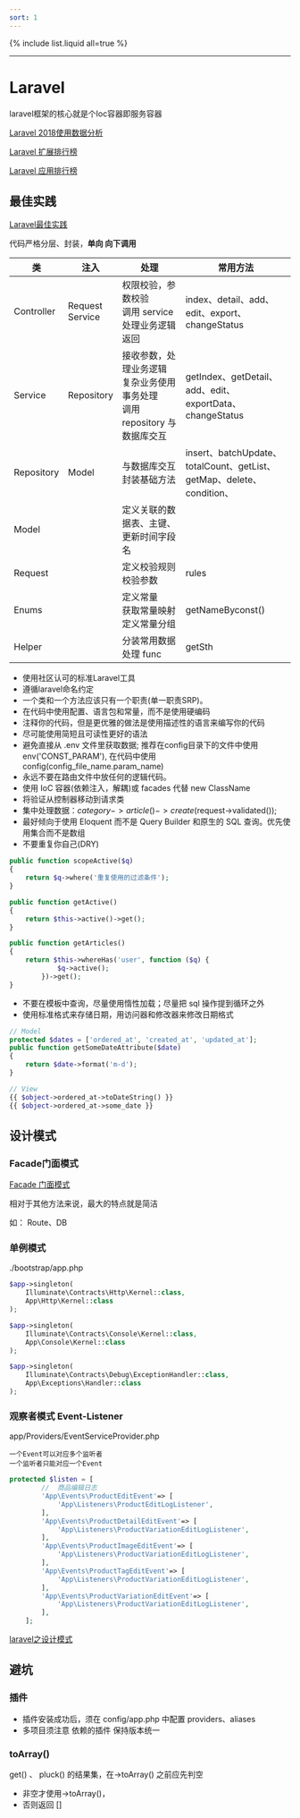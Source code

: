 ```yaml
---
sort: 1
---
```


{% include list.liquid all=true %}

<hr />

# Laravel

laravel框架的核心就是个Ioc容器即服务容器

[Laravel 2018使用数据分析](https://www.pilishen.com/posts/laravel-numbers-2018-07)

[Laravel 扩展排行榜](https://learnku.com/laravel/projects/filter/laravel-library)

[Laravel 应用排行榜](https://learnku.com/laravel/projects/filter/laravel-app?order=github_stars)

## 最佳实践

[Laravel最佳实践](https://github.com/alexeymezenin/laravel-best-practices/blob/master/chinese.md)

代码严格分层、封装，**单向 向下调用**

| 类 | 注入 | 处理 | 常用方法 |
| ---- | ---- | ---- | ---- |
| Controller | Request <br> Service | 权限校验，参数校验 <br> 调用 service 处理业务逻辑 <br> 返回 | index、detail、add、edit、export、changeStatus | 
| Service | Repository | 接收参数，处理业务逻辑 <br> 复杂业务使用事务处理 <br> 调用 repository 与数据库交互 | getIndex、getDetail、add、edit、exportData、changeStatus | 
| Repository | Model | 与数据库交互 <br> 封装基础方法 | insert、batchUpdate、totalCount、getList、getMap、delete、condition、 | 
| Model |  | 定义关联的数据表、主键、更新时间字段名 |  | 
| Request |  | 定义校验规则 <br> 校验参数 | rules | 
| Enums |  | 定义常量 <br> 获取常量映射 <br> 定义常量分组 | getNameByconst() | 
| Helper |  | 分装常用数据处理 func | getSth | 

* 使用社区认可的标准Laravel工具
* 遵循laravel命名约定
* 一个类和一个方法应该只有一个职责(单一职责SRP)。
* 在代码中使用配置、语言包和常量，而不是使用硬编码
* 注释你的代码，但是更优雅的做法是使用描述性的语言来编写你的代码
* 尽可能使用简短且可读性更好的语法
* 避免直接从 .env 文件里获取数据; 推荐在config目录下的文件中使用 env('CONST_PARAM'), 在代码中使用 config(config_file_name.param_name)
* 永远不要在路由文件中放任何的逻辑代码。
* 使用 IoC 容器(依赖注入，解耦)或 facades 代替 new ClassName
* 将验证从控制器移动到请求类
* 集中处理数据：$category->article()->create($request->validated());
* 最好倾向于使用 Eloquent 而不是 Query Builder 和原生的 SQL 查询。优先使用集合而不是数组
* 不要重复你自己(DRY)

```php
public function scopeActive($q)
{
    return $q->where('重复使用的过滤条件');
}

public function getActive()
{
    return $this->active()->get();
}

public function getArticles()
{
    return $this->whereHas('user', function ($q) {
            $q->active();
        })->get();
}
```


* 不要在模板中查询，尽量使用惰性加载；尽量把 sql 操作提到循环之外
* 使用标准格式来存储日期，用访问器和修改器来修改日期格式

```php
// Model
protected $dates = ['ordered_at', 'created_at', 'updated_at'];
public function getSomeDateAttribute($date)
{
    return $date->format('m-d');
}

// View
{{ $object->ordered_at->toDateString() }}
{{ $object->ordered_at->some_date }}
```

## 设计模式


### Facade门面模式

[Facade 门面模式](./0-how.md#Facade门面) 

相对于其他方法来说，最大的特点就是简洁

如： Route、DB

### 单例模式

./bootstrap/app.php

```php
$app->singleton(
    Illuminate\Contracts\Http\Kernel::class,
    App\Http\Kernel::class
);

$app->singleton(
    Illuminate\Contracts\Console\Kernel::class,
    App\Console\Kernel::class
);

$app->singleton(
    Illuminate\Contracts\Debug\ExceptionHandler::class,
    App\Exceptions\Handler::class
);
```

### 观察者模式 Event-Listener

app/Providers/EventServiceProvider.php 

```tip
一个Event可以对应多个监听者
一个监听者只能对应一个Event
```

```php
protected $listen = [
        //  商品编辑日志
        'App\Events\ProductEditEvent'=> [
            'App\Listeners\ProductEditLogListener',
        ],
        'App\Events\ProductDetailEditEvent'=> [
            'App\Listeners\ProductVariationEditLogListener',
        ],
        'App\Events\ProductImageEditEvent'=> [
            'App\Listeners\ProductVariationEditLogListener',
        ],
        'App\Events\ProductTagEditEvent'=> [
            'App\Listeners\ProductVariationEditLogListener',
        ],
        'App\Events\ProductVariationEditEvent'=> [
            'App\Listeners\ProductVariationEditLogListener',
        ],
    ];
```


[laravel之设计模式](https://www.jianshu.com/p/cb8e9c354921)

## 避坑

### 插件

* 插件安装成功后，须在 config/app.php 中配置 providers、aliases
* 多项目须注意 依赖的插件 保持版本统一

### toArray()

get() 、 pluck() 的结果集，在->toArray() 之前应先判空
* 非空才使用->toArray()，
* 否则返回 []

